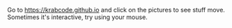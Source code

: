 Go to https://krabcode.github.io and click on the pictures to see stuff move. 
Sometimes it's interactive, try using your mouse.

